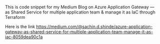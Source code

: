 This is code snippet for my Medium Blog on Azure Application Gateway — as Shared Service for multiple application team & manage it as IaC through Terraform

Here is the link 
https://medium.com/@sachin.d.shinde/azure-application-gateway-as-shared-service-for-multiple-application-team-manage-it-as-iac-8059dea90c1a
